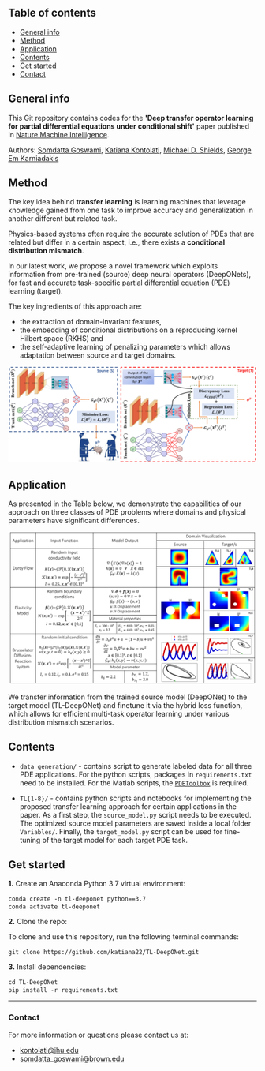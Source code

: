 ## Table of contents
* [General info](#general-info)
* [Method](#method)
* [Application](#application)
* [Contents](#contents)
* [Get started](#get-started)
* [Contact](#contact)

## General info

This Git repository contains codes for the **'Deep transfer operator learning for partial
differential equations under conditional shift'** paper published in [Nature Machine Intelligence](https://www.nature.com/natmachintell/).

Authors: [Somdatta Goswami](https://scholar.google.com/citations?user=GaKrpSkAAAAJ&hl=en&oi=sra), [Katiana Kontolati](https://scholar.google.com/citations?user=n8wtUDYAAAAJ&hl=en&oi=sra), [Michael D. Shields](https://scholar.google.com/citations?user=hc85Ll0AAAAJ&hl=en), [George Em Karniadakis](https://scholar.google.com/citations?user=yZ0-ywkAAAAJ&hl=en)

## Method

The key idea behind **transfer learning** is learning machines that leverage knowledge gained from one task to improve accuracy and generalization in another different but related task.

Physics-based systems often require the accurate solution of PDEs that are related but differ in a certain aspect, i.e., there exists a **conditional distribution mismatch**.

In our latest work, we propose a novel framework which exploits information from pre-trained (source) deep neural operators (DeepONets), for fast and accurate task-specific partial differential equation (PDE) learning (target).

The key ingredients of this approach are:
* the extraction of domain-invariant features, 
* the embedding of conditional distributions on a reproducing kernel Hilbert space (RKHS) and 
* the self-adaptive learning of penalizing parameters which allows adaptation between source and target domains.

<p align="center">
  <img src="schematics/TL-framework.jpg" width="900" />
</p>

## Application

As presented in the Table below, we demonstrate the capabilities of our approach on three classes of PDE problems where domains and physical parameters have significant differences.

<p align="center">
  <img src="schematics/Applications-3.png" width="900" />
</p>

We transfer information from the trained source model (DeepONet) to the target model (TL-DeepONet) and finetune it via the hybrid loss function, which allows for efficient multi-task operator learning under various distribution mismatch scenarios. 

## Contents

* ```data_generation/``` - contains script to generate labeled data for all three PDE applications. For the python scripts, packages in ```requirements.txt``` need to be installed. For the Matlab scripts, the [```PDEToolbox```](https://www.mathworks.com/products/pde.html) is required.

* ```TL{1-8}/``` - contains python scripts and notebooks for implementing the proposed transfer learning approach for certain applications in the paper. As a first step, the ```source_model.py``` script needs to be executed. The optimized source model parameters are saved inside a local folder ```Variables/```. Finally, the ```target_model.py``` script can be used for fine-tuning of the target model for each target PDE task.

## Get started

**1.** Create an Anaconda Python 3.7 virtual environment:
```
conda create -n tl-deeponet python==3.7
conda activate tl-deeponet
```

**2.** Clone the repo:

To clone and use this repository, run the following terminal commands:

```
git clone https://github.com/katiana22/TL-DeepONet.git
```
**3.** Install dependencies:

```
cd TL-DeepONet
pip install -r requirements.txt
```
______________________

### Contact
For more information or questions please contact us at:   
* kontolati@jhu.edu   
* somdatta_goswami@brown.edu

